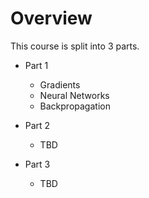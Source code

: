 # Overview

This course is split into 3 parts.

- Part 1
    - Gradients
    - Neural Networks
    - Backpropagation

- Part 2
    - TBD

- Part 3
    - TBD